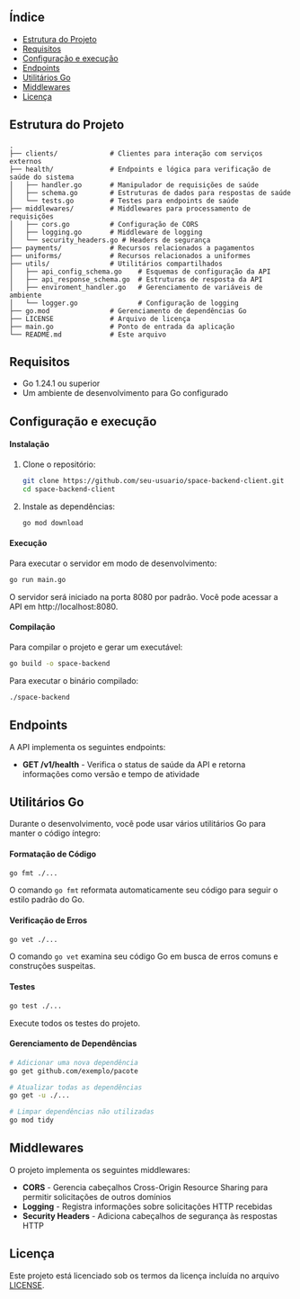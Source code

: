 ## Índice

- [Estrutura do Projeto](#estrutura-do-projeto)
- [Requisitos](#requisitos)
- [Configuração e execução](#configuração-e-execução)
- [Endpoints](#endpoints)
- [Utilitários Go](#utilitários-go)
- [Middlewares](#middlewares)
- [Licença](#licença)

## Estrutura do Projeto

```
.
├── clients/             # Clientes para interação com serviços externos
├── health/              # Endpoints e lógica para verificação de saúde do sistema
│   ├── handler.go       # Manipulador de requisições de saúde
│   ├── schema.go        # Estruturas de dados para respostas de saúde
│   └── tests.go         # Testes para endpoints de saúde
├── middlewares/         # Middlewares para processamento de requisições
│   ├── cors.go          # Configuração de CORS
│   ├── logging.go       # Middleware de logging
│   └── security_headers.go # Headers de segurança
├── payments/            # Recursos relacionados a pagamentos
├── uniforms/            # Recursos relacionados a uniformes
├── utils/               # Utilitários compartilhados
│   ├── api_config_schema.go    # Esquemas de configuração da API
│   ├── api_response_schema.go  # Estruturas de resposta da API
│   ├── enviroment_handler.go   # Gerenciamento de variáveis de ambiente
│   └── logger.go               # Configuração de logging
├── go.mod               # Gerenciamento de dependências Go
├── LICENSE              # Arquivo de licença
├── main.go              # Ponto de entrada da aplicação
└── README.md            # Este arquivo
```

## Requisitos

- Go 1.24.1 ou superior
- Um ambiente de desenvolvimento para Go configurado

## Configuração e execução

#### Instalação

1. Clone o repositório:

   ```bash
   git clone https://github.com/seu-usuario/space-backend-client.git
   cd space-backend-client
   ```

2. Instale as dependências:
   ```bash
   go mod download
   ```

#### Execução

Para executar o servidor em modo de desenvolvimento:

```bash
go run main.go
```

O servidor será iniciado na porta 8080 por padrão. Você pode acessar a API em http://localhost:8080.

#### Compilação

Para compilar o projeto e gerar um executável:

```bash
go build -o space-backend
```

Para executar o binário compilado:

```bash
./space-backend
```

## Endpoints

A API implementa os seguintes endpoints:

- **GET /v1/health** - Verifica o status de saúde da API e retorna informações como versão e tempo de atividade

## Utilitários Go

Durante o desenvolvimento, você pode usar vários utilitários Go para manter o código íntegro:

#### Formatação de Código

```bash
go fmt ./...
```

O comando `go fmt` reformata automaticamente seu código para seguir o estilo padrão do Go.

#### Verificação de Erros

```bash
go vet ./...
```

O comando `go vet` examina seu código Go em busca de erros comuns e construções suspeitas.

#### Testes

```bash
go test ./...
```

Execute todos os testes do projeto.

#### Gerenciamento de Dependências

```bash
# Adicionar uma nova dependência
go get github.com/exemplo/pacote

# Atualizar todas as dependências
go get -u ./...

# Limpar dependências não utilizadas
go mod tidy
```

## Middlewares

O projeto implementa os seguintes middlewares:

- **CORS** - Gerencia cabeçalhos Cross-Origin Resource Sharing para permitir solicitações de outros domínios
- **Logging** - Registra informações sobre solicitações HTTP recebidas
- **Security Headers** - Adiciona cabeçalhos de segurança às respostas HTTP

## Licença

Este projeto está licenciado sob os termos da licença incluída no arquivo [LICENSE](LICENSE).
